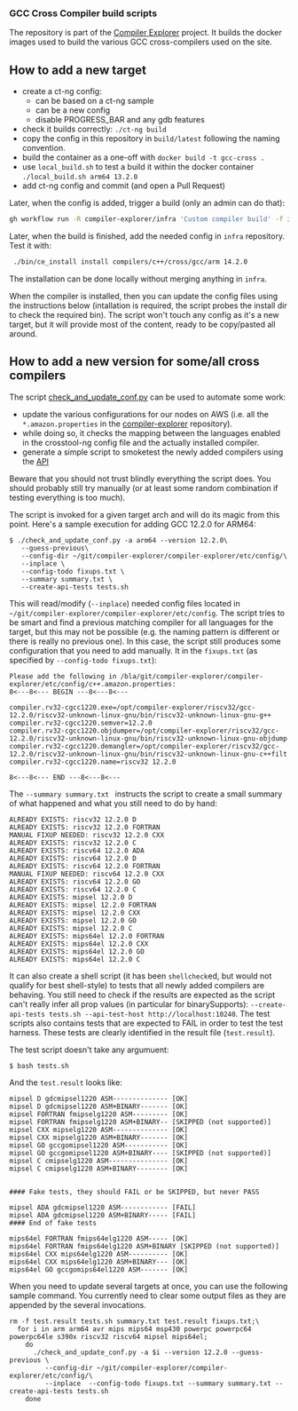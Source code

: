 ### GCC Cross Compiler build scripts

The repository is part of the [Compiler Explorer](https://godbolt.org/) project. It builds
the docker images used to build the various GCC cross-compilers used on the site.

## How to add a new target

- create a ct-ng config:
  - can be based on a ct-ng sample
  - can be a new config
  - disable PROGRESS_BAR and any gdb features
- check it builds correctly:
  `./ct-ng build`
- copy the config in this repository in `build/latest` following the naming convention.
- build the container as a one-off with `docker build -t gcc-cross .`
- use `local_build.sh` to test a build it within the docker container
  `./local_build.sh arm64 13.2.0`
- add ct-ng config and commit (and open a Pull Request)

Later, when the config is added, trigger a build (only an admin can do that):

``` sh
gh workflow run -R compiler-explorer/infra 'Custom compiler build' -f image=gcc-cross -f version="arm64 14.2.0"
```

Later, when the build is finished, add the needed config in `infra` repository. Test it with:

``` sh
 ./bin/ce_install install compilers/c++/cross/gcc/arm 14.2.0
```
The installation can be done locally without merging anything in `infra`.

When the compiler is installed, then you can update the config files using the
instructions below (intallation is required, the script probes the install dir to check the required bin).
The script won't touch any config as it's a new target, but
it will provide most of the content, ready to be copy/pasted all around.

## How to add a new version for some/all cross compilers

The script [check_and_update_conf.py](./check_and_update_conf.py) can be used to automate some work:
- update the various configurations for our nodes on AWS (i.e. all the
  `*.amazon.properties` in the
  [compiler-explorer](https://github.com/compiler-explorer/compiler-explorer/tree/main/etc/config)
  repository).
- while doing so, it checks the mapping between the languages enabled in the
  crosstool-ng config file and the actually installed compiler.
- generate a simple script to smoketest the newly added compilers using the
  [API](https://github.com/compiler-explorer/compiler-explorer/blob/main/docs/API.md)

Beware that you should not trust blindly everything the script does. You should
probably still try manually (or at least some random combination if testing
everything is too much).

The script is invoked for a given target arch and will do its magic from this point. Here's a sample execution for adding GCC 12.2.0 for ARM64:

```
$ ./check_and_update_conf.py -a arm64 --version 12.2.0\
   --guess-previous\
   --config-dir ~/git/compiler-explorer/compiler-explorer/etc/config/\
   --inplace \
   --config-todo fixups.txt \
   --summary summary.txt \
   --create-api-tests tests.sh
```

This will read/modify (`--inplace`) needed config files located in
`~/git/compiler-explorer/compiler-explorer/etc/config`. The script tries to be
smart and find a previous matching compiler for all languages for the target,
but this may not be possible (e.g. the naming pattern is different or there is
really no previous one). In this case, the script still produces some
configuration that you need to add manually. It in the `fixups.txt` (as
specified by `--config-todo fixups.txt`):

```
Please add the following in /bla/git/compiler-explorer/compiler-explorer/etc/config/c++.amazon.properties:
8<---8<--- BEGIN ---8<---8<---

compiler.rv32-cgcc1220.exe=/opt/compiler-explorer/riscv32/gcc-12.2.0/riscv32-unknown-linux-gnu/bin/riscv32-unknown-linux-gnu-g++
compiler.rv32-cgcc1220.semver=12.2.0
compiler.rv32-cgcc1220.objdumper=/opt/compiler-explorer/riscv32/gcc-12.2.0/riscv32-unknown-linux-gnu/bin/riscv32-unknown-linux-gnu-objdump
compiler.rv32-cgcc1220.demangler=/opt/compiler-explorer/riscv32/gcc-12.2.0/riscv32-unknown-linux-gnu/bin/riscv32-unknown-linux-gnu-c++filt
compiler.rv32-cgcc1220.name=riscv32 12.2.0

8<---8<--- END ---8<---8<---
```

The `--summary summary.txt ` instructs the script to create a small summary of what happened and what you still need to do by hand:

```
ALREADY EXISTS: riscv32 12.2.0 D
ALREADY EXISTS: riscv32 12.2.0 FORTRAN
MANUAL FIXUP NEEDED: riscv32 12.2.0 CXX
ALREADY EXISTS: riscv32 12.2.0 C
ALREADY EXISTS: riscv64 12.2.0 ADA
ALREADY EXISTS: riscv64 12.2.0 D
ALREADY EXISTS: riscv64 12.2.0 FORTRAN
MANUAL FIXUP NEEDED: riscv64 12.2.0 CXX
ALREADY EXISTS: riscv64 12.2.0 GO
ALREADY EXISTS: riscv64 12.2.0 C
ALREADY EXISTS: mipsel 12.2.0 D
ALREADY EXISTS: mipsel 12.2.0 FORTRAN
ALREADY EXISTS: mipsel 12.2.0 CXX
ALREADY EXISTS: mipsel 12.2.0 GO
ALREADY EXISTS: mipsel 12.2.0 C
ALREADY EXISTS: mips64el 12.2.0 FORTRAN
ALREADY EXISTS: mips64el 12.2.0 CXX
ALREADY EXISTS: mips64el 12.2.0 GO
ALREADY EXISTS: mips64el 12.2.0 C
```

It can also create a shell script (it has been `shellcheck`ed, but would not
qualify for best shell-style) to tests that all newly added compilers are
behaving. You still need to check if the results are expected as the script
can't really infer all prop values (in particular for binarySupports):
`--create-api-tests tests.sh --api-test-host http://localhost:10240`. The test
scripts also contains tests that are expected to FAIL in order to test the test
harness. These tests are clearly identified in the result file (`test.result`).

The test script doesn't take any argumuent:
```
$ bash tests.sh
```

And the `test.result` looks like:

```
mipsel D gdcmipsel1220 ASM-------------- [OK]
mipsel D gdcmipsel1220 ASM+BINARY------- [OK]
mipsel FORTRAN fmipselg1220 ASM--------- [OK]
mipsel FORTRAN fmipselg1220 ASM+BINARY-- [SKIPPED (not supported)]
mipsel CXX mipselg1220 ASM-------------- [OK]
mipsel CXX mipselg1220 ASM+BINARY------- [OK]
mipsel GO gccgomipsel1220 ASM----------- [OK]
mipsel GO gccgomipsel1220 ASM+BINARY---- [SKIPPED (not supported)]
mipsel C cmipselg1220 ASM--------------- [OK]
mipsel C cmipselg1220 ASM+BINARY-------- [OK]


#### Fake tests, they should FAIL or be SKIPPED, but never PASS

mipsel ADA gdcmipsel1220 ASM------------ [FAIL]
mipsel ADA gdcmipsel1220 ASM+BINARY----- [FAIL]
#### End of fake tests

mips64el FORTRAN fmips64elg1220 ASM----- [OK]
mips64el FORTRAN fmips64elg1220 ASM+BINARY [SKIPPED (not supported)]
mips64el CXX mips64elg1220 ASM---------- [OK]
mips64el CXX mips64elg1220 ASM+BINARY--- [OK]
mips64el GO gccgomips64el1220 ASM------- [OK]
```

When you need to update several targets at once, you can use the following
sample command. You currently need to clear some output files as they are
appended by the several invocations.

```
rm -f test.result tests.sh summary.txt test.result fixups.txt;\
  for i in arm arm64 avr mips mips64 msp430 powerpc powerpc64 powerpc64le s390x riscv32 riscv64 mipsel mips64el;
    do
      ./check_and_update_conf.py -a $i --version 12.2.0 --guess-previous \
         --config-dir ~/git/compiler-explorer/compiler-explorer/etc/config/\
         --inplace  --config-todo fixups.txt --summary summary.txt --create-api-tests tests.sh
    done
```



